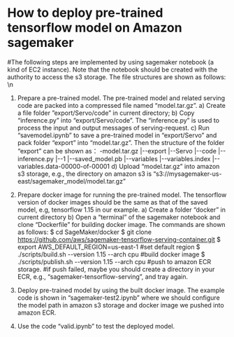# How to deploy pre-trained tensorflow model on Amazon sagemaker

#The following steps are implemented by using sagemaker notebook (a kind of EC2 instance). Note that the notebook should be created with the authority to access the s3 storage. The file structures are shown as follows:
 \n
1.	Prepare a pre-trained model. The pre-trained model and related serving code are packed into a compressed file named “model.tar.gz”.
   a)	Create a file folder ”export/Servo/code” in current directory;
   b)	Copy “inference.py” into “export/Servo/code”. The “inference.py” is used to process the input and output messages of serving-request.
   c)	Run “savemodel.ipynb” to save a pre-trained model in “export/Servo” and pack folder “export” into “model.tar.gz”. Then the structure of the folder “export” can be shown as：
   -model.tar.gz
    |--export
        |--Servo
            |--code
               |--inference.py
            |--1
               |--saved_model.pb
               |--variables
                   |--variables.index
                   |--variables.data-00000-of-00001
   d)	Upload “model.tar.gz” into amazon s3 storage, e.g., the directory on amazon s3 is “s3://mysagemaker-us-east/sagemaker_model/model.tar.gz”
 
2.	Prepare docker image for running the pre-trained model. The tensorflow version of docker images should be the same as that of the saved model, e.g, tensorflow 1.15 in our example.
   a)	Create a folder “docker” in current directory
   b)	Open a “terminal” of the sagemaker notebook and clone “Dockerfile” for building docker image. The commands are shown as follows:
    $ cd SageMaker/docker
    $ git clone https://github.com/aws/sagemaker-tensorflow-serving-container.git
    $ export AWS_DEFAULT_REGION=us-east-1 #set default region
    $ ./scripts/build.sh --version 1.15 --arch cpu #build docker image
    $ ./scripts/publish.sh --version 1.15 --arch cpu  #push to amazon ECR storage.
    #if push failed, maybe you should create a directory in your ECR, e.g., “sagemaker-tensorflow-serving”, and tray again.

3.	Deploy pre-trained model by using the built docker image. The example code is shown in “sagemaker-test2.ipynb” where we should configure the model path in amazon s3 storage and docker image we pushed into amazon ECR.

4.	Use the code “valid.ipynb” to test the deployed model.
 


